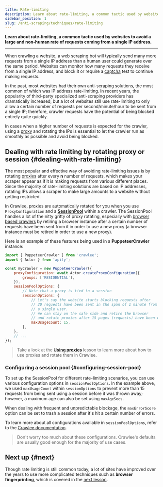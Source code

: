 ```yaml
---
title: Rate-limiting
description: Learn about rate-limiting, a common tactic used by websites to avoid a large and non-human rate of requests coming from a single IP address.
sidebar_position: 1
slug: /anti-scraping/techniques/rate-limiting
---
```


**Learn about rate-limiting, a common tactic used by websites to avoid a large and non-human rate of requests coming from a single IP address.**

---

When crawling a website, a web scraping bot will typically send many more requests from a single IP address than a human user could generate over the same period. Websites can monitor how many requests they receive from a single IP address, and block it or require a [captcha](./captchas.md) test to continue making requests.

In the past, most websites had their own anti-scraping solutions, the most common of which was IP address rate-limiting. In recent years, the popularity of third-party specialized anti-scraping providers has dramatically increased, but a lot of websites still use rate-limiting to only allow a certain number of requests per second/minute/hour to be sent from a single IP; therefore, crawler requests have the potential of being blocked entirely quite quickly.

In cases when a higher number of requests is expected for the crawler, using a [proxy](../mitigation/proxies.md) and rotating the IPs is essential to let the crawler run as smoothly as possible and avoid being blocked.

## Dealing with rate limiting by rotating proxy or session {#dealing-with-rate-limiting}

The most popular and effective way of avoiding rate-limiting issues is by rotating [proxies](../mitigation/proxies.md) after every **n** number of requests, which makes your scraper appear as if it is making requests from various different places. Since the majority of rate-limiting solutions are based on IP addresses, rotating IPs allows a scraper to make large amounts to a website without getting restricted.

In Crawlee, proxies are automatically rotated for you when you use `ProxyConfiguration` and a [**SessionPool**](https://crawlee.dev/api/core/class/SessionPool) within a crawler. The SessionPool handles a lot of the nitty gritty of proxy rotating, especially with [browser based crawlers](../../puppeteer_playwright/index.md) by retiring a browser instance after a certain number of requests have been sent from it in order to use a new proxy (a browser instance must be retired in order to use a new proxy).

Here is an example of these features being used in a **PuppeteerCrawler** instance:

```js
import { PuppeteerCrawler } from 'crawlee';
import { Actor } from 'apify';

const myCrawler = new PuppeteerCrawler({
    proxyConfiguration: await Actor.createProxyConfiguration({
        groups: ['RESIDENTIAL'],
    }),
    sessionPoolOptions: {
        // Note that a proxy is tied to a session
        sessionOptions: {
            // Let's say the website starts blocking requests after
            // 20 requests have been sent in the span of 1 minute from
            // a single user.
            // We can stay on the safe side and retire the browser
            // and rotate proxies after 15 pages (requests) have been opened.
            maxUsageCount: 15,
        },
    },
    // ...
});
```

> Take a look at the [**Using proxies**](../mitigation/using_proxies.md) lesson to learn more about how to use proxies and rotate them in Crawlee.

### Configuring a session pool {#configuring-session-pool}

To set up the SessionPool for different rate-limiting scenarios, you can use various configuration options in `sessionPoolOptions`. In the example above, we used `maxUsageCount` within `sessionOptions` to prevent more than 15 requests from being sent using a session before it was thrown away; however, a maximum age can also be set using `maxAgeSecs`.

When dealing with frequent and unpredictable blockage, the `maxErrorScore` option can be set to trash a session after it's hit a certain number of errors.

To learn more about all configurations available in `sessionPoolOptions`, refer to the [Crawlee documentation](https://crawlee.dev/api/core/interface/SessionPoolOptions).

> Don't worry too much about these configurations. Crawlee's defaults are usually good enough for the majority of use cases.

## Next up {#next}

Though rate limiting is still common today, a lot of sites have improved over the years to use more complicated techniques such as **browser fingerprinting**, which is covered in the [next lesson](./fingerprinting.md).
